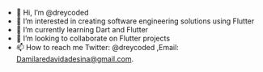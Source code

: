 - 👋 Hi, I’m @dreycoded
- 👀 I’m interested in creating software engineering solutions using Flutter
- 🌱 I’m currently learning Dart and Flutter
- 💞️ I’m looking to collaborate on Flutter projects
- 📫 How to reach me Twitter: @dreycoded ,Email: Damilaredavidadesina@gmail.com.

<!---
dreycoded/dreycoded is a ✨ special ✨ repository because its `README.md` (this file) appears on your GitHub profile.
You can click the Preview link to take a look at your changes.
--->
